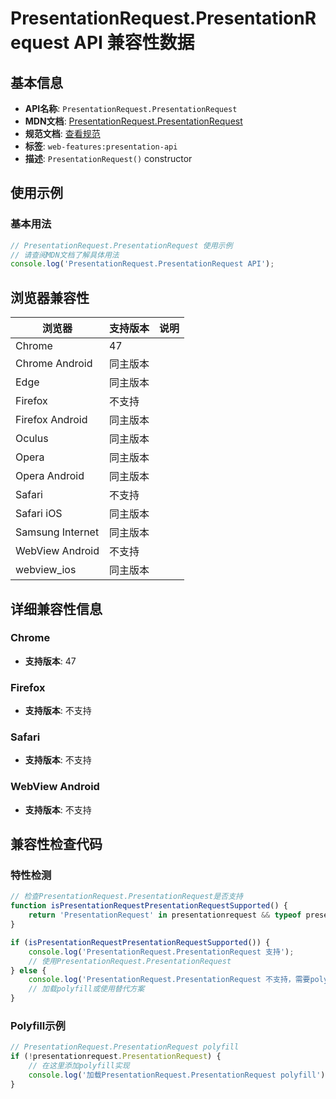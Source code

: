 # PresentationRequest.PresentationRequest API 兼容性数据

## 基本信息

- **API名称**: `PresentationRequest.PresentationRequest`
- **MDN文档**: [PresentationRequest.PresentationRequest](https://developer.mozilla.org/docs/Web/API/PresentationRequest/PresentationRequest)
- **规范文档**: [查看规范](https://w3c.github.io/presentation-api/#constructing-a-presentationrequest)
- **标签**: `web-features:presentation-api`
- **描述**: `PresentationRequest()` constructor

## 使用示例

### 基本用法

```javascript
// PresentationRequest.PresentationRequest 使用示例
// 请查阅MDN文档了解具体用法
console.log('PresentationRequest.PresentationRequest API');
```

## 浏览器兼容性

| 浏览器 | 支持版本 | 说明 |
|--------|----------|------|
| Chrome | 47 |  |
| Chrome Android | 同主版本 |  |
| Edge | 同主版本 |  |
| Firefox | 不支持 |  |
| Firefox Android | 同主版本 |  |
| Oculus | 同主版本 |  |
| Opera | 同主版本 |  |
| Opera Android | 同主版本 |  |
| Safari | 不支持 |  |
| Safari iOS | 同主版本 |  |
| Samsung Internet | 同主版本 |  |
| WebView Android | 不支持 |  |
| webview_ios | 同主版本 |  |

## 详细兼容性信息

### Chrome

- **支持版本**: 47

### Firefox

- **支持版本**: 不支持

### Safari

- **支持版本**: 不支持

### WebView Android

- **支持版本**: 不支持

## 兼容性检查代码

### 特性检测

```javascript
// 检查PresentationRequest.PresentationRequest是否支持
function isPresentationRequestPresentationRequestSupported() {
    return 'PresentationRequest' in presentationrequest && typeof presentationrequest.PresentationRequest === 'function';
}

if (isPresentationRequestPresentationRequestSupported()) {
    console.log('PresentationRequest.PresentationRequest 支持');
    // 使用PresentationRequest.PresentationRequest
} else {
    console.log('PresentationRequest.PresentationRequest 不支持，需要polyfill');
    // 加载polyfill或使用替代方案
}
```

### Polyfill示例

```javascript
// PresentationRequest.PresentationRequest polyfill
if (!presentationrequest.PresentationRequest) {
    // 在这里添加polyfill实现
    console.log('加载PresentationRequest.PresentationRequest polyfill');
}
```

